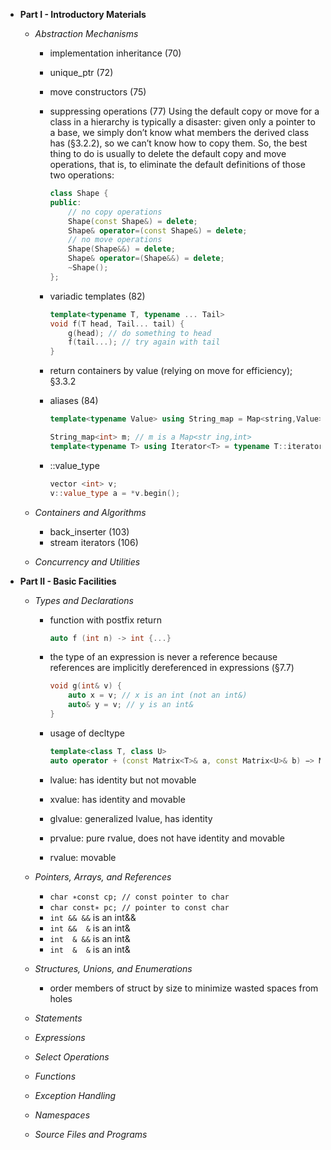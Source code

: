 - **Part I - Introductory Materials**
    - *Abstraction Mechanisms*
        - implementation inheritance (70)
        - unique_ptr (72)
        - move constructors (75)
        - suppressing operations (77)
            Using the default copy or move for a class in a hierarchy is typically a disaster: given only a pointer to a base, we simply don’t know what members the derived class has (§3.2.2), so we can’t know how to copy them. So, the best thing to do is usually to delete the default copy and move operations, that is, to eliminate the default definitions of those two operations:
            
            ```cpp
            class Shape {
            public:
                // no copy operations
                Shape(const Shape&) = delete;
                Shape& operator=(const Shape&) = delete;
                // no move operations
                Shape(Shape&&) = delete;
                Shape& operator=(Shape&&) = delete;
                ~Shape();
            };
            ```
        - variadic templates (82)

            ```cpp
            template<typename T, typename ... Tail>
            void f(T head, Tail... tail) {
                g(head); // do something to head
                f(tail...); // try again with tail
            }
            ```
        - return containers by value (relying on move for efficiency); §3.3.2
        - aliases (84)

            ```cpp
            template<typename Value> using String_map = Map<string,Value>;
            
            String_map<int> m; // m is a Map<str ing,int>
            template<typename T> using Iterator<T> = typename T::iterator;
            ```
        - ::value_type

            ```cpp
            vector <int> v;
            v::value_type a = *v.begin();
            ```

    - *Containers and Algorithms*
        - back_inserter (103)
        - stream iterators (106)

    - *Concurrency and Utilities*

- **Part II - Basic Facilities**
    - *Types and Declarations*
        - function with postfix return

            ```cpp
            auto f (int n) -> int {...}
            ```
        - the type of an expression is never a reference because references are implicitly dereferenced in expressions (§7.7)

            ```cpp
            void g(int& v) {
                auto x = v; // x is an int (not an int&)
                auto& y = v; // y is an int&
            }
            ```
        - usage of decltype

            ```cpp
            template<class T, class U>
            auto operator + (const Matrix<T>& a, const Matrix<U>& b) −> Matrix<decltype(T()+U())>;
            ```
        - lvalue: has identity but not movable
        - xvalue: has identity and movable
        - glvalue: generalized lvalue, has identity
        - prvalue: pure rvalue, does not have identity and movable
        - rvalue: movable

    - *Pointers, Arrays, and References*
        - `char ∗const cp; // const pointer to char`
        - `char const∗ pc; // pointer to const char`
        - `int && &&` is an int&&
        - `int &&  &` is an int&
        - `int  & &&` is an int&
        - `int  &  &` is an int&

    - *Structures, Unions, and Enumerations*
        - order members of struct by size to minimize wasted spaces from holes

    - *Statements*

    - *Expressions*

    - *Select Operations*

    - *Functions*

    - *Exception Handling*

    - *Namespaces*

    - *Source Files and Programs*

